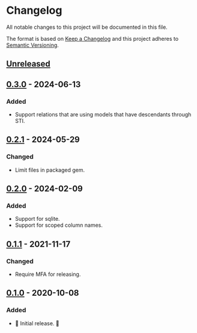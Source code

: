 # Changelog

All notable changes to this project will be documented in this file.

The format is based on [Keep a Changelog](http://keepachangelog.com/en/1.0.0/) and this project adheres to [Semantic Versioning](http://semver.org/spec/v2.0.0.html).

## [Unreleased]

## [0.3.0] - 2024-06-13

### Added

- Support relations that are using models that have descendants through STI.

## [0.2.1] - 2024-05-29

### Changed

- Limit files in packaged gem.

## [0.2.0] - 2024-02-09

### Added

- Support for sqlite.
- Support for scoped column names.

## [0.1.1] - 2021-11-17

### Changed

- Require MFA for releasing.

## [0.1.0] - 2020-10-08

### Added

- 🎉 Initial release. 🎉

[unreleased]: https://github.com/kddnewton/active_record-union_relation/compare/v0.3.0...HEAD
[0.3.0]: https://github.com/kddnewton/active_record-union_relation/compare/v0.2.1...v0.3.0
[0.2.1]: https://github.com/kddnewton/active_record-union_relation/compare/v0.2.0...v0.2.1
[0.2.0]: https://github.com/kddnewton/active_record-union_relation/compare/v0.1.1...v0.2.0
[0.1.1]: https://github.com/kddnewton/active_record-union_relation/compare/v0.1.0...v0.1.1
[0.1.0]: https://github.com/kddnewton/active_record-union_relation/compare/a71bb8...v0.1.0

